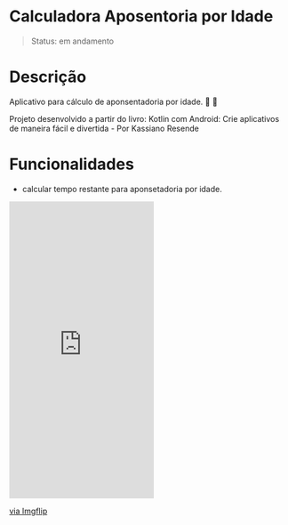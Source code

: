 # Calculadora Aposentoria por Idade

> Status: em andamento 

# Descrição

Aplicativo para cálculo de aponsentadoria por idade. :older_man: :older_woman:

Projeto desenvolvido a partir do livro: Kotlin com Android: Crie aplicativos de maneira fácil e divertida - Por Kassiano Resende

# Funcionalidades

- calcular tempo restante para aponsetadoria por idade.

<div style="width:260px;max-width:100%;"><div style="height:0;padding-bottom:205.38%;position:relative;"><iframe width="260" height="534" style="position:absolute;top:0;left:0;width:100%;height:100%;" frameBorder="0" src="https://imgflip.com/embed/44suzp"></iframe></div><p><a href="https://imgflip.com/gif/44suzp">via Imgflip</a></p></div>










